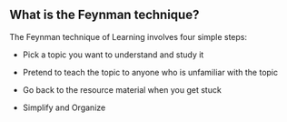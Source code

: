 



## What is the Feynman technique?

The Feynman technique of Learning involves four simple steps:

* Pick a topic you want to understand and study it

* Pretend to teach the topic to anyone who is unfamiliar with the topic

* Go back to the resource material when you get stuck

* Simplify and Organize
